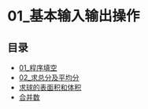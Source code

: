 # 01_基本输入输出操作

## 目录

- [01_程序填空](.\01_fill_in_the_blanks.c)
- [02_求总分及平均分](.\02_sum&average.c)
- [求球的表面积和体积](.\03_ball.c)
- [合并数](.\04_incorporation_num.c)

